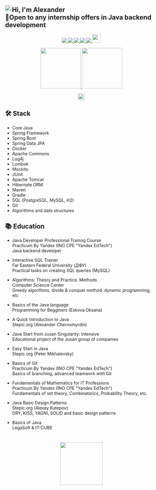 ## <img src="https://github.com/blackcater/blackcater/raw/main/images/Hi.gif" height="23"/>Hi, I'm Alexander<br>💼Open to any internship offers in Java backend development

<p align='center'>
   
   <a href="https://www.linkedin.com/in/sergeev-alexander/">
       <img src="https://img.shields.io/badge/linkedin-%230077B5.svg?&style=for-the-badge&logo=linkedin&logoColor=white"/>
   </a>
   
   <a href="https://t.me/joinchat/@alexandr_sergeev">
       <img src="https://img.shields.io/badge/Telegram-2CA5E0?style=for-the-badge&logo=telegram&logoColor=white"/>
   </a>
   
   <a href="https://wa.me/79164220703">
      <img src="https://img.shields.io/badge/WhatsApp-25D366?style=for-the-badge&logo=WhatsApp&logoColor=white"/>
   </a>
   
   <a href="mailto:a79164220703@gmail.com">
      <img src="https://img.shields.io/badge/Gmail-D14836?style=for-the-badge&logo=gmail&logoColor=white"/>
   </a>
   
   <a href="https://instagram.com/alexander._.sergeev">
      <img src="https://img.shields.io/badge/Instagram-E4405F?style=for-the-badge&logo=instagram&logoColor=white"/>
   </a>
   
   <a href="https://stepik.org/users/598949700/profile">
      <img
         height=28
         src="https://i.imgur.com/LQqo8y6.jpeg">
   </a>
</p>
     
<p align='center'>
   
   <a href="https://github-readme-stats.vercel.app/api?username=sergeev-alexander&show_icons=true&theme=radical&count_private=true">
      <img
         height=133
         src="https://github-readme-stats.vercel.app/api?username=sergeev-alexander&show_icons=true&theme=radical&count_private=true"/>
      <!--   src="http://github-readme-streak-stats.herokuapp.com?user=sergeev-alexander&theme=dark&background=000000" alt="webDev's Github stats" />   -->
   </a>
   
   <a href="https://leetcode.com/u/alexander_sergeev">
      <img
         height=133
         src="https://leetcard.jacoblin.cool/alexander_sergeev"/>
   </a>
</p>

<p align='center'>
   
   <a href="https://www.codewars.com/users/alexander_sergeev">
      <img
         height=22
         src="https://www.codewars.com/users/alexander_sergeev/badges/small"/>
   </a>
</p>

## 🛠 Stack
- Core Java
- Spring Framework
- Spring Boot
- Spring Data JPA
- Docker
- Apache Commons
- Log4j
- Lombok
- Mockito
- JUnit
- Apache Tomcat
- Hibernate ORM
- Maven
- Gradle
- SQL (PostgreSQL, MySQL, H2)
- Git
- Algorithms and data structures

## 📚 Education

- Java Developer Professional Trainng Course
<br> Practicum By Yandex (INO CPE "Yandex EdTech")
<br> Java backend developer

- Interactive SQL Trainer
<br> Far Eastern Federal University (ДФУ)
<br> Practical tasks on creating SQL queries (MySQL)

- Algorithms: Theory and Practice. Methods
<br> Computer Science Center
<br> Greedy algorithms, divide & conquer method, dynamic programming, etc

- Basics of the Java language
<br> Programming for Begginers (Eskova Oksana)

- A Quick Introduction to Java
<br> Stepic.org (Alexander Chernomyrdin)

- Java Start from Jusan Singularity: Intensive
<br> Educational project of the Jusan group of companies

- Easy Start in Java
<br> Stepic.org (Peter Mikhalevsky)

- Basics of Git
<br> Practicum By Yandex (INO CPE "Yandex EdTech")
<br> Basics of branching, advanced teamwork with Git

- Fundamentals of Mathematics for IT Professions
<br> Practicum By Yandex (INO CPE "Yandex EdTech")
<br> Fundamentals of set theory, Combinatorics, Probability Theory, etc.

- Java Basic Design Patterns
<br>Stepic.org (Alexey Kutepov)
<br> DRY, KISS, YAGNI, SOLID and basic design patterns

- Basics of Java
<br> LegaSoft & IT-CUBE

<div 
   align="center" 
   style="margin: 40px 0">
      <a href="https://github.com/sergeev-alexander/github-profile-views-counter">
          <img 
             width="140px" 
             src="https://komarev.com/ghpvc/?username=sergeev-alexander&color=DE002D">
      </a>
</div>
